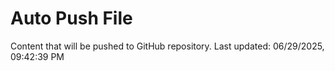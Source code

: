 # Auto Push File

Content that will be pushed to GitHub repository.
Last updated: 06/29/2025, 09:42:39 PM